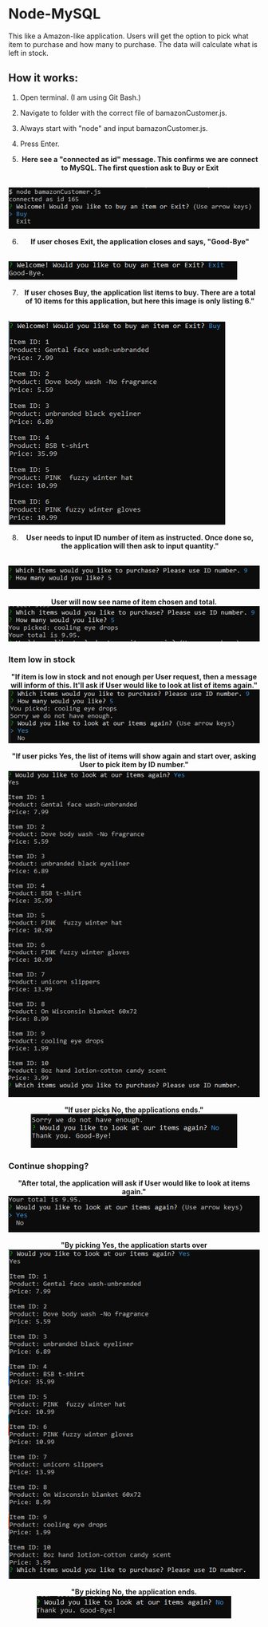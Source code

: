 # Node-MySQL
This like a Amazon-like application. Users will get the option to pick what item to purchase and how many to purchase. The data will calculate what is left in stock.

## How it works:
1. Open terminal. (I am using Git Bash.)
2. Navigate to folder with the correct file of bamazonCustomer.js.  
3. Always start with "node" and input bamazonCustomer.js. 
4. Press Enter. 

5. <p align="center"><b>Here see a "connected as id" message. This confirms we are connect to MySQL. The first question ask to Buy or Exit
</b>
<br>
<img src= "images/start_app.png">
</p>

6. <p align="center"><b>If user choses Exit, the application closes and says, "Good-Bye"
</b>
<br>
<img src= "images/ExitFirst.png">
</p>

7. <p align="center"><b>If user choses Buy, the application list items to buy. There are a total of 10 items for this application, but here this image is only listing 6."
</b>
<br>
<img src= "images/Buy.png">
</p>

8. <p align="center"><b>User needs to input ID number of item as instructed. Once done so, the application will then ask to input quantity."</b>
<br>
<img src= "images/Id.quantity.png">
</p>

<p align="center"><b>User will now see name of item chosen and total. </b>
<br>
<img src= "images/itemInfo_price2.png">
</p>

### Item low in stock
<p align="center"><b>"If item is low in stock and not enough per User request, then a message will inform of this. It'll ask if User would like to look at list of items again."</b>
<br>
<img src= "images/notEnough.png">
</p>

<p align="center"><b>"If user picks Yes, the list of items will show again and start over, asking User to pick item by ID number."</b>
<br>
<img src= "images/notEnough_listAgain.png">
</p>

<p align="center"><b>"If user picks No, the applications ends."</b>
<br>
<img src= "images/notEnough_No.png">
</p>

### Continue shopping?
<p align="center"><b>"After total, the application will ask if User would like to look at items again."</b>
<br>
<img src= "images/afterTotal.png">
</p>

<p align="center"><b>"By picking Yes, the application starts over</b>
<br>
<img src= "images/listAgain.png">
</p>

<p align="center"><b>"By picking No, the application ends.</b>
<br>
<img src= "images/ExitLast.png">
</p>












